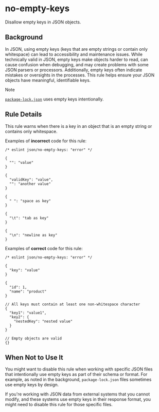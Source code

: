 # no-empty-keys

Disallow empty keys in JSON objects.

## Background

In JSON, using empty keys (keys that are empty strings or contain only whitespace) can lead to accessibility and maintenance issues. While technically valid in JSON, empty keys make objects harder to read, can cause confusion when debugging, and may create problems with some JSON parsers or processors. Additionally, empty keys often indicate mistakes or oversights in the processes. This rule helps ensure your JSON objects have meaningful, identifiable keys.

> [!NOTE]
>
> [`package-lock.json`](https://docs.npmjs.com/cli/configuring-npm/package-lock-json) uses empty keys intentionally.

## Rule Details

This rule warns when there is a key in an object that is an empty string or contains only whitespace.

Examples of **incorrect** code for this rule:

```jsonc
/* eslint json/no-empty-keys: "error" */

{
  "": "value"
}

{
  "validKey": "value",
  "": "another value"
}

{
  " ": "space as key"
}

{
  "\t": "tab as key"
}

{
  "\n": "newline as key"
}
```

Examples of **correct** code for this rule:

```jsonc
/* eslint json/no-empty-keys: "error" */

{
  "key": "value"
}

{
  "id": 1,
  "name": "product"
}

// All keys must contain at least one non-whitespace character
{
  "key1": "value1",
  "key2": {
    "nestedKey": "nested value"
  }
}

// Empty objects are valid
{}
```

## When Not to Use It

You might want to disable this rule when working with specific JSON files that intentionally use empty keys as part of their schema or format. For example, as noted in the background, `package-lock.json` files sometimes use empty keys by design.

If you're working with JSON data from external systems that you cannot modify, and these systems use empty keys in their response format, you might need to disable this rule for those specific files.

